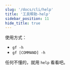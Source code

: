```yaml
---
slug: '/docs/cli/help'
title: '工具帮助-help'
sidebar_position: 11
hide_title: true
---
```


使用方式：

- `gf -h`
- `gf [COMMAND] -h`

任何不懂的，就用 `help` 看看吧。